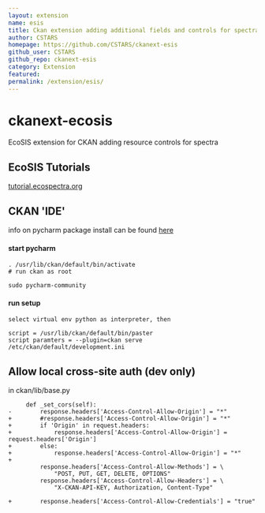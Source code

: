 ```yaml
---
layout: extension
name: esis
title: Ckan extension adding additional fields and controls for spectral data
author: CSTARS
homepage: https://github.com/CSTARS/ckanext-esis
github_user: CSTARS
github_repo: ckanext-esis
category: Extension
featured: 
permalink: /extension/esis/
---
```



ckanext-ecosis
==============

EcoSIS extension for CKAN adding resource controls for spectra

EcoSIS Tutorials
----------------

[tutorial.ecospectra.org](http://tutorial.ecospectra.org)

CKAN 'IDE'
----------

info on pycharm package install can be found [here](http://ubuntuhandbook.org/index.php/2015/07/install-pycharm-ubuntu-1404/http://ubuntuhandbook.org/index.php/2015/07/install-pycharm-ubuntu-1404/)

#### start pycharm

    . /usr/lib/ckan/default/bin/activate
    # run ckan as root

    sudo pycharm-community

#### run setup

    select virtual env python as interpreter, then

    script = /usr/lib/ckan/default/bin/paster
    script paramters = --plugin=ckan serve /etc/ckan/default/development.ini

Allow local cross-site auth (dev only)
--------------------------------------

in ckan/lib/base.py

         def _set_cors(self):
    -        response.headers['Access-Control-Allow-Origin'] = "*"
    +        #response.headers['Access-Control-Allow-Origin'] = "*"
    +        if 'Origin' in request.headers:
    +            response.headers['Access-Control-Allow-Origin'] = request.headers['Origin']
    +        else:
    +            response.headers['Access-Control-Allow-Origin'] = "*"
    +
             response.headers['Access-Control-Allow-Methods'] = \
                 "POST, PUT, GET, DELETE, OPTIONS"
             response.headers['Access-Control-Allow-Headers'] = \
                 "X-CKAN-API-KEY, Authorization, Content-Type"

    +        response.headers['Access-Control-Allow-Credentials'] = "true"


